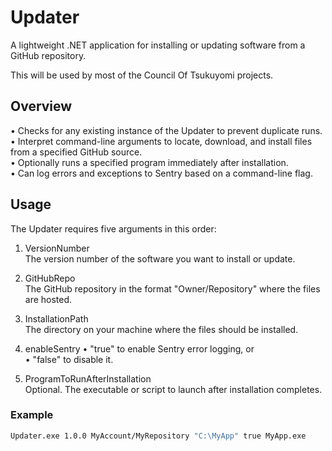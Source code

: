 ﻿# Updater

A lightweight .NET application for installing or updating software from a GitHub repository.

This will be used by most of the Council Of Tsukuyomi projects.

## Overview

• Checks for any existing instance of the Updater to prevent duplicate runs.  
• Interpret command-line arguments to locate, download, and install files from a specified GitHub source.  
• Optionally runs a specified program immediately after installation.  
• Can log errors and exceptions to Sentry based on a command-line flag.

## Usage

The Updater requires five arguments in this order:

1. VersionNumber  
   The version number of the software you want to install or update.

2. GitHubRepo  
   The GitHub repository in the format "Owner/Repository" where the files are hosted.

3. InstallationPath  
   The directory on your machine where the files should be installed.

4. enableSentry 
   • "true" to enable Sentry error logging, or  
   • "false" to disable it.

5. ProgramToRunAfterInstallation  
   Optional. The executable or script to launch after installation completes.

### Example

```bash
Updater.exe 1.0.0 MyAccount/MyRepository "C:\MyApp" true MyApp.exe